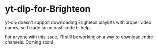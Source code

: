 # yt-dlp-for-Brighteon
yt-dlp doesn't support downloading Brighteon playlists with proper video names, so I made some bash code to help. 

For anyone with [this issue](https://github.com/yt-dlp/yt-dlp/issues/2017), I'll still be working on a way to download entire channels. Coming soon!
